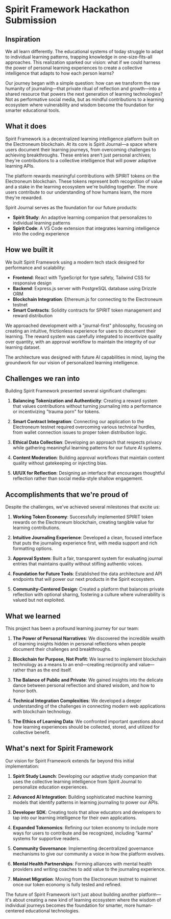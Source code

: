 
# Spirit Framework Hackathon Submission

## Inspiration

We all learn differently. The educational systems of today struggle to adapt to individual learning patterns, trapping knowledge in one-size-fits-all approaches. This realization sparked our vision: what if we could harness the power of personal learning experiences to create a collective intelligence that adapts to how each person learns?

Our journey began with a simple question: how can we transform the raw humanity of journaling—that private ritual of reflection and growth—into a shared resource that powers the next generation of learning technologies? Not as performative social media, but as mindful contributions to a learning ecosystem where vulnerability and wisdom become the foundation for smarter educational tools.

## What it does

Spirit Framework is a decentralized learning intelligence platform built on the Electroneum blockchain. At its core is Spirit Journal—a space where users document their learning journeys, from overcoming challenges to achieving breakthroughs. These entries aren't just personal archives; they're contributions to a collective intelligence that will power adaptive learning APIs.

The platform rewards meaningful contributions with SPIRIT tokens on the Electroneum blockchain. These tokens represent both recognition of value and a stake in the learning ecosystem we're building together. The more users contribute to our understanding of how humans learn, the more they're rewarded.

Spirit Journal serves as the foundation for our future products:

- **Spirit Study**: An adaptive learning companion that personalizes to individual learning patterns
- **Spirit Code**: A VS Code extension that integrates learning intelligence into the coding experience

## How we built it

We built Spirit Framework using a modern tech stack designed for performance and scalability:

- **Frontend**: React with TypeScript for type safety, Tailwind CSS for responsive design
- **Backend**: Express.js server with PostgreSQL database using Drizzle ORM
- **Blockchain Integration**: Ethereum.js for connecting to the Electroneum testnet
- **Smart Contracts**: Solidity contracts for SPIRIT token management and reward distribution

We approached development with a "journal-first" philosophy, focusing on creating an intuitive, frictionless experience for users to document their learning. The reward system was carefully integrated to incentivize quality over quantity, with an approval workflow to maintain the integrity of our learning dataset.

The architecture was designed with future AI capabilities in mind, laying the groundwork for our vision of personalized learning intelligence.

## Challenges we ran into

Building Spirit Framework presented several significant challenges:

1. **Balancing Tokenization and Authenticity**: Creating a reward system that values contributions without turning journaling into a performance or incentivizing "trauma porn" for tokens.

2. **Smart Contract Integration**: Connecting our application to the Electroneum testnet required overcoming various technical hurdles, from wallet connection issues to proper token distribution logic.

3. **Ethical Data Collection**: Developing an approach that respects privacy while gathering meaningful learning patterns for our future AI systems.

4. **Content Moderation**: Building approval workflows that maintain content quality without gatekeeping or injecting bias.

5. **UI/UX for Reflection**: Designing an interface that encourages thoughtful reflection rather than social media-style shallow engagement.

## Accomplishments that we're proud of

Despite the challenges, we've achieved several milestones that excite us:

1. **Working Token Economy**: Successfully implemented SPIRIT token rewards on the Electroneum blockchain, creating tangible value for learning contributions.

2. **Intuitive Journaling Experience**: Developed a clean, focused interface that puts the journaling experience first, with media support and rich formatting options.

3. **Approval System**: Built a fair, transparent system for evaluating journal entries that maintains quality without stifling authentic voices.

4. **Foundation for Future Tools**: Established the data architecture and API endpoints that will power our next products in the Spirit ecosystem.

5. **Community-Centered Design**: Created a platform that balances private reflection with optional sharing, fostering a culture where vulnerability is valued but not exploited.

## What we learned

This project has been a profound learning journey for our team:

1. **The Power of Personal Narratives**: We discovered the incredible wealth of learning insights hidden in personal reflections when people document their challenges and breakthroughs.

2. **Blockchain for Purpose, Not Profit**: We learned to implement blockchain technology as a means to an end—creating reciprocity and value—rather than as the end itself.

3. **The Balance of Public and Private**: We gained insights into the delicate dance between personal reflection and shared wisdom, and how to honor both.

4. **Technical Integration Complexities**: We developed a deeper understanding of the challenges in connecting modern web applications with blockchain technology.

5. **The Ethics of Learning Data**: We confronted important questions about how learning experiences should be collected, stored, and utilized for collective benefit.

## What's next for Spirit Framework

Our vision for Spirit Framework extends far beyond this initial implementation:

1. **Spirit Study Launch**: Developing our adaptive study companion that uses the collective learning intelligence from Spirit Journal to personalize education experiences.

2. **Advanced AI Integration**: Building sophisticated machine learning models that identify patterns in learning journaling to power our APIs.

3. **Developer SDK**: Creating tools that allow educators and developers to tap into our learning intelligence for their own applications.

4. **Expanded Tokenomics**: Refining our token economy to include more ways for users to contribute and be recognized, including "karma" systems for supportive readers.

5. **Community Governance**: Implementing decentralized governance mechanisms to give our community a voice in how the platform evolves.

6. **Mental Health Partnerships**: Forming alliances with mental health providers and writing coaches to add value to the journaling experience.

7. **Mainnet Migration**: Moving from the Electroneum testnet to mainnet once our token economy is fully tested and refined.

The future of Spirit Framework isn't just about building another platform—it's about creating a new kind of learning ecosystem where the wisdom of individual journeys becomes the foundation for smarter, more human-centered educational technologies.
